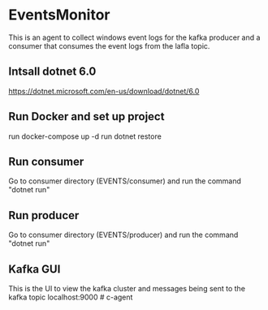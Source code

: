 # EventsMonitor
This is an agent to collect windows event logs for the kafka producer and a consumer that consumes the event logs from the lafla topic. 

## Intsall dotnet 6.0
https://dotnet.microsoft.com/en-us/download/dotnet/6.0

## Run Docker and set up project 
run docker-compose up -d
run dotnet restore

## Run consumer 
Go to consumer directory (EVENTS/consumer) and run the command "dotnet run"

## Run producer 
Go to consumer directory (EVENTS/producer) and run the command "dotnet run"

## Kafka GUI
This is the UI to view the kafka cluster and messages being sent to the kafka topic 
localhost:9000
#   c - a g e n t  
 